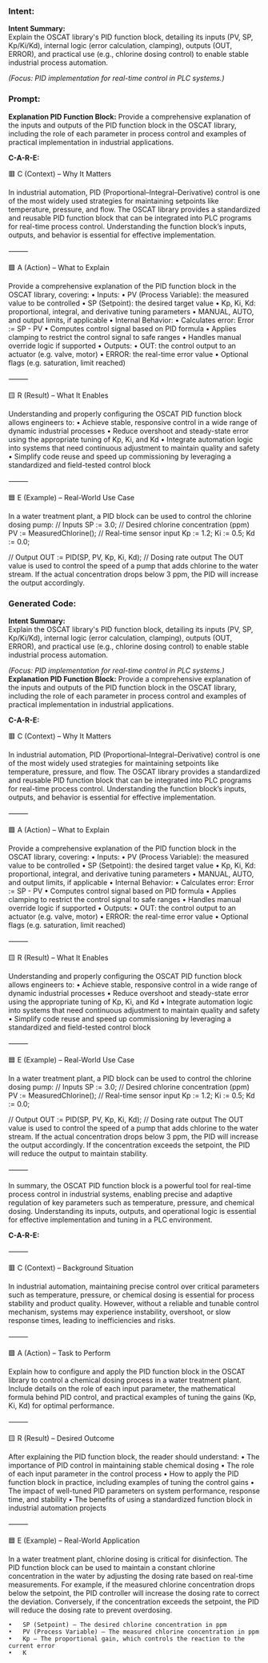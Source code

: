 ### Intent:
**Intent Summary:**  
Explain the OSCAT library's PID function block, detailing its inputs (PV, SP, Kp/Ki/Kd), internal logic (error calculation, clamping), outputs (OUT, ERROR), and practical use (e.g., chlorine dosing control) to enable stable industrial process automation.  

*(Focus: PID implementation for real-time control in PLC systems.)*

### Prompt:
**Explanation PID Function Block:**
Provide a comprehensive explanation of the inputs and outputs of the PID function block in the OSCAT library, including the role of each parameter in process control and examples of practical implementation in industrial applications.

**C-A-R-E:**

🟥 C (Context) – Why It Matters

In industrial automation, PID (Proportional–Integral–Derivative) control is one of the most widely used strategies for maintaining setpoints like temperature, pressure, and flow. The OSCAT library provides a standardized and reusable PID function block that can be integrated into PLC programs for real-time process control. Understanding the function block’s inputs, outputs, and behavior is essential for effective implementation.

⸻

🟩 A (Action) – What to Explain

Provide a comprehensive explanation of the PID function block in the OSCAT library, covering:
	•	Inputs:
	•	PV (Process Variable): the measured value to be controlled
	•	SP (Setpoint): the desired target value
	•	Kp, Ki, Kd: proportional, integral, and derivative tuning parameters
	•	MANUAL, AUTO, and output limits, if applicable
	•	Internal Behavior:
	•	Calculates error: Error := SP - PV
	•	Computes control signal based on PID formula
	•	Applies clamping to restrict the control signal to safe ranges
	•	Handles manual override logic if supported
	•	Outputs:
	•	OUT: the control output to an actuator (e.g. valve, motor)
	•	ERROR: the real-time error value
	•	Optional flags (e.g. saturation, limit reached)

⸻

🟨 R (Result) – What It Enables

Understanding and properly configuring the OSCAT PID function block allows engineers to:
	•	Achieve stable, responsive control in a wide range of dynamic industrial processes
	•	Reduce overshoot and steady-state error using the appropriate tuning of Kp, Ki, and Kd
	•	Integrate automation logic into systems that need continuous adjustment to maintain quality and safety
	•	Simplify code reuse and speed up commissioning by leveraging a standardized and field-tested control block

⸻

🟦 E (Example) – Real-World Use Case

In a water treatment plant, a PID block can be used to control the chlorine dosing pump:
// Inputs
SP := 3.0; // Desired chlorine concentration (ppm)
PV := MeasuredChlorine(); // Real-time sensor input
Kp := 1.2;
Ki := 0.5;
Kd := 0.0;

// Output
OUT := PID(SP, PV, Kp, Ki, Kd); // Dosing rate output
The OUT value is used to control the speed of a pump that adds chlorine to the water stream. If the actual concentration drops below 3 ppm, the PID will increase the output accordingly.

### Generated Code:
**Intent Summary:**  
Explain the OSCAT library's PID function block, detailing its inputs (PV, SP, Kp/Ki/Kd), internal logic (error calculation, clamping), outputs (OUT, ERROR), and practical use (e.g., chlorine dosing control) to enable stable industrial process automation.  

*(Focus: PID implementation for real-time control in PLC systems.)*
**Explanation PID Function Block:**
Provide a comprehensive explanation of the inputs and outputs of the PID function block in the OSCAT library, including the role of each parameter in process control and examples of practical implementation in industrial applications.

**C-A-R-E:**

🟥 C (Context) – Why It Matters

In industrial automation, PID (Proportional–Integral–Derivative) control is one of the most widely used strategies for maintaining setpoints like temperature, pressure, and flow. The OSCAT library provides a standardized and reusable PID function block that can be integrated into PLC programs for real-time process control. Understanding the function block’s inputs, outputs, and behavior is essential for effective implementation.

⸻

🟩 A (Action) – What to Explain

Provide a comprehensive explanation of the PID function block in the OSCAT library, covering:
	•	Inputs:
	•	PV (Process Variable): the measured value to be controlled
	•	SP (Setpoint): the desired target value
	•	Kp, Ki, Kd: proportional, integral, and derivative tuning parameters
	•	MANUAL, AUTO, and output limits, if applicable
	•	Internal Behavior:
	•	Calculates error: Error := SP - PV
	•	Computes control signal based on PID formula
	•	Applies clamping to restrict the control signal to safe ranges
	•	Handles manual override logic if supported
	•	Outputs:
	•	OUT: the control output to an actuator (e.g. valve, motor)
	•	ERROR: the real-time error value
	•	Optional flags (e.g. saturation, limit reached)

⸻

🟨 R (Result) – What It Enables

Understanding and properly configuring the OSCAT PID function block allows engineers to:
	•	Achieve stable, responsive control in a wide range of dynamic industrial processes
	•	Reduce overshoot and steady-state error using the appropriate tuning of Kp, Ki, and Kd
	•	Integrate automation logic into systems that need continuous adjustment to maintain quality and safety
	•	Simplify code reuse and speed up commissioning by leveraging a standardized and field-tested control block

⸻

🟦 E (Example) – Real-World Use Case

In a water treatment plant, a PID block can be used to control the chlorine dosing pump:
// Inputs
SP := 3.0; // Desired chlorine concentration (ppm)
PV := MeasuredChlorine(); // Real-time sensor input
Kp := 1.2;
Ki := 0.5;
Kd := 0.0;

// Output
OUT := PID(SP, PV, Kp, Ki, Kd); // Dosing rate output
The OUT value is used to control the speed of a pump that adds chlorine to the water stream. If the actual concentration drops below 3 ppm, the PID will increase the output accordingly. If the concentration exceeds the setpoint, the PID will reduce the output to maintain stability.

⸻

In summary, the OSCAT PID function block is a powerful tool for real-time process control in industrial systems, enabling precise and adaptive regulation of key parameters such as temperature, pressure, and chemical dosing. Understanding its inputs, outputs, and operational logic is essential for effective implementation and tuning in a PLC environment.

**C-A-R-E:**

⸻

🟥 C (Context) – Background Situation

In industrial automation, maintaining precise control over critical parameters such as temperature, pressure, or chemical dosing is essential for process stability and product quality. However, without a reliable and tunable control mechanism, systems may experience instability, overshoot, or slow response times, leading to inefficiencies and risks.

⸻

🟩 A (Action) – Task to Perform

Explain how to configure and apply the PID function block in the OSCAT library to control a chemical dosing process in a water treatment plant. Include details on the role of each input parameter, the mathematical formula behind PID control, and practical examples of tuning the gains (Kp, Ki, Kd) for optimal performance.

⸻

🟨 R (Result) – Desired Outcome

After explaining the PID function block, the reader should understand:
	•	The importance of PID control in maintaining stable chemical dosing
	•	The role of each input parameter in the control process
	•	How to apply the PID function block in practice, including examples of tuning the control gains
	•	The impact of well-tuned PID parameters on system performance, response time, and stability
	•	The benefits of using a standardized function block in industrial automation projects

⸻

🟦 E (Example) – Real-World Application

In a water treatment plant, chlorine dosing is critical for disinfection. The PID function block can be used to maintain a constant chlorine concentration in the water by adjusting the dosing rate based on real-time measurements. For example, if the measured chlorine concentration drops below the setpoint, the PID controller will increase the dosing rate to correct the deviation. Conversely, if the concentration exceeds the setpoint, the PID will reduce the dosing rate to prevent overdosing.

	•	SP (Setpoint) – The desired chlorine concentration in ppm
	•	PV (Process Variable) – The measured chlorine concentration in ppm
	•	Kp – The proportional gain, which controls the reaction to the current error
	•	K
